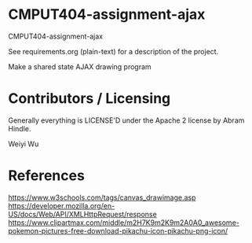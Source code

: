 CMPUT404-assignment-ajax
==============================

CMPUT404-assignment-ajax

See requirements.org (plain-text) for a description of the project.

Make a shared state AJAX drawing program

Contributors / Licensing
========================

Generally everything is LICENSE'D under the Apache 2 license by Abram Hindle.

Weiyi Wu

References
========================
https://www.w3schools.com/tags/canvas_drawimage.asp
https://developer.mozilla.org/en-US/docs/Web/API/XMLHttpRequest/response
https://www.clipartmax.com/middle/m2H7K9m2K9m2A0A0_awesome-pokemon-pictures-free-download-pikachu-icon-pikachu-png-icon/